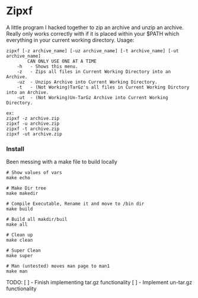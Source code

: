# Zipxf

A little program I hacked together to zip an archive and unzip an archive. \
Really only works correctly with if it is placed within your $PATH which everything in your current working directory.
Usage:
```
zipxf [-z archive_name] [-uz archive_name] [-t archive_name] [-ut archive_name]
        CAN ONLY USE ONE AT A TIME
    -h   - Shows this menu.
    -z   - Zips all files in Current Working Directory into an Archive.
    -uz  - Unzips Archive into Current Working Directory.
    -t   - (Not Working)TarGz's all files in Current Working Dirctory into an Archive.
    -ut  - (Not Working)Un-TarGz Archive into Current Working Directory.

ex:
zipxf -z archive.zip
zipxf -u archive.zip
zipxf -t archive.zip
zipxf -ut archive.zip
```

### Install
Been messing with a make file to build locally
```
# Show values of vars
make echo

# Make Dir tree
make makedir

# Compile Executable, Rename it and move to /bin dir
make build

# Build all makdir/buil
make all

# Clean up
make clean

# Super Clean
make super

# Man (untested) moves man page to man1
make man
```
TODO:
[ ] - Finish implementing tar.gz functionality
[ ] - Implement un-tar.gz functionality
